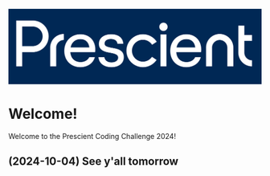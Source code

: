 ![img](img/header.png)

# Welcome!

Welcome to the Prescient Coding Challenge 2024!

## (2024-10-04) See y'all tomorrow

